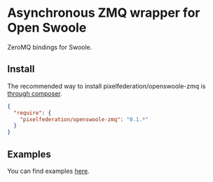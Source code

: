 # Asynchronous ZMQ wrapper for Open Swoole

ZeroMQ bindings for Swoole.

## Install

The recommended way to install pixelfederation/openswoole-zmq is [through composer](http://getcomposer.org).

```json
{
  "require": {
    "pixelfederation/openswoole-zmq": "0.1.*"
  }
}
```

## Examples

You can find examples [here](examples).
